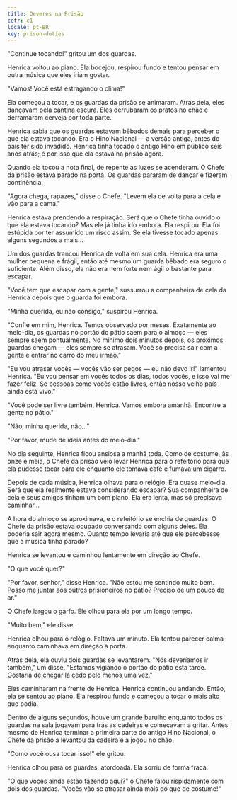 ```yaml
---
title: Deveres na Prisão
cefr: c1
locale: pt-BR
key: prison-duties
---
```


"Continue tocando!" gritou um dos guardas.

Henrica voltou ao piano. Ela bocejou, respirou fundo e tentou pensar em outra música que eles iriam gostar.

"Vamos! Você está estragando o clima!"

Ela começou a tocar, e os guardas da prisão se animaram. Atrás dela, eles dançavam pela cantina escura. Eles derrubaram os pratos no chão e derramaram cerveja por toda parte.

Henrica sabia que os guardas estavam bêbados demais para perceber o que ela estava tocando. Era o Hino Nacional — a versão antiga, antes do país ter sido invadido. Henrica tinha tocado o antigo Hino em público seis anos atrás; é por isso que ela estava na prisão agora.

Quando ela tocou a nota final, de repente as luzes se acenderam. O Chefe da prisão estava parado na porta. Os guardas pararam de dançar e fizeram continência.

"Agora chega, rapazes," disse o Chefe. "Levem ela de volta para a cela e vão para a cama."

Henrica estava prendendo a respiração. Será que o Chefe tinha ouvido o que ela estava tocando? Mas ele já tinha ido embora. Ela respirou. Ela foi estúpida por ter assumido um risco assim. Se ela tivesse tocado apenas alguns segundos a mais...

Um dos guardas trancou Henrica de volta em sua cela. Henrica era uma mulher pequena e frágil, então até mesmo um guarda bêbado era seguro o suficiente. Além disso, ela não era nem forte nem ágil o bastante para escapar.

"Você tem que escapar com a gente," sussurrou a companheira de cela da Henrica depois que o guarda foi embora.

"Minha querida, eu não consigo," suspirou Henrica.

"Confie em mim, Henrica. Temos observado por meses. Exatamente ao meio-dia, os guardas no portão do pátio saem para o almoço — eles sempre saem pontualmente. No mínimo dois minutos depois, os próximos guardas chegam — eles sempre se atrasam. Você só precisa sair com a gente e entrar no carro do meu irmão."

"Eu vou atrasar vocês — vocês vão ser pegos — eu não devo ir!" lamentou Henrica. "Eu vou pensar em vocês todos os dias, todos vocês, e isso vai me fazer feliz. Se pessoas como vocês estão livres, então nosso velho país ainda está vivo."

"Você pode ser livre também, Henrica. Vamos embora amanhã. Encontre a gente no pátio."

"Não, minha querida, não..."

"Por favor, mude de ideia antes do meio-dia."

No dia seguinte, Henrica ficou ansiosa a manhã toda. Como de costume, às onze e meia, o Chefe da prisão veio levar Henrica para o refeitório para que ela pudesse tocar para ele enquanto ele tomava café e fumava um cigarro.

Depois de cada música, Henrica olhava para o relógio. Era quase meio-dia. Será que ela realmente estava considerando escapar? Sua companheira de cela e seus amigos tinham um bom plano. Ela era lenta, mas só precisava caminhar...

A hora do almoço se aproximava, e o refeitório se enchia de guardas. O Chefe da prisão estava ocupado conversando com alguns deles. Ela poderia sair agora mesmo. Quanto tempo levaria até que ele percebesse que a música tinha parado?

Henrica se levantou e caminhou lentamente em direção ao Chefe.

"O que você quer?"

"Por favor, senhor," disse Henrica. "Não estou me sentindo muito bem. Posso me juntar aos outros prisioneiros no pátio? Preciso de um pouco de ar."

O Chefe largou o garfo. Ele olhou para ela por um longo tempo.

"Muito bem," ele disse.

Henrica olhou para o relógio. Faltava um minuto. Ela tentou parecer calma enquanto caminhava em direção à porta.

Atrás dela, ela ouviu dois guardas se levantarem. "Nós deveríamos ir também," um disse. "Estamos vigiando o portão do pátio esta tarde. Gostaria de chegar lá cedo pelo menos uma vez."

Eles caminharam na frente de Henrica. Henrica continuou andando. Então, ela se sentou ao piano. Ela respirou fundo e começou a tocar o mais alto que podia.

Dentro de alguns segundos, houve um grande barulho enquanto todos os guardas na sala jogavam para trás as cadeiras e começavam a gritar. Antes mesmo de Henrica terminar a primeira parte do antigo Hino Nacional, o Chefe da prisão a levantou da cadeira e a jogou no chão.

"Como você ousa tocar isso!" ele gritou.

Henrica olhou para os guardas, atordoada. Ela sorriu de forma fraca.

"O que vocês ainda estão fazendo aqui?" o Chefe falou rispidamente com dois dos guardas. "Vocês vão se atrasar ainda mais do que de costume!"
